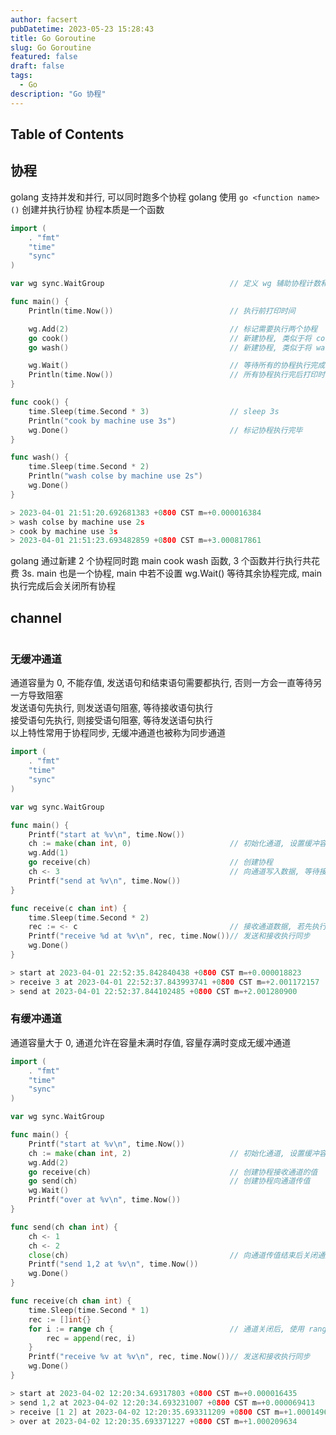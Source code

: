 ```yaml
---
author: facsert
pubDatetime: 2023-05-23 15:28:43
title: Go Goroutine
slug: Go Goroutine
featured: false
draft: false
tags:
  - Go
description: "Go 协程"
---
```


<!--
 * @Author       : facsert
 * @Date         : 2023-05-23 15:28:43
 * @LastEditTime : 2023-10-11 22:01:43
 * @Description  : edit description
-->

## Table of Contents

## 协程

golang 支持并发和并行, 可以同时跑多个协程
golang 使用 `go <function name>()` 创建并执行协程
协程本质是一个函数

```go
import (
    . "fmt"
    "time"
    "sync"
)

var wg sync.WaitGroup                            // 定义 wg 辅助协程计数和执行

func main() {
    Println(time.Now())                          // 执行前打印时间

    wg.Add(2)                                    // 标记需要执行两个协程
    go cook()                                    // 新建协程, 类似于将 cook 放后台执行, main 直接接执行下一行
    go wash()                                    // 新建协程, 类似于将 wash 放后台执行, main 直接接执行下一行

    wg.Wait()                                    // 等待所有的协程执行完成
    Println(time.Now())                          // 所有协程执行完后打印时间
}

func cook() {
    time.Sleep(time.Second * 3)                  // sleep 3s
    Println("cook by machine use 3s")
    wg.Done()                                    // 标记协程执行完毕
}

func wash() {
    time.Sleep(time.Second * 2)
    Println("wash colse by machine use 2s")
    wg.Done()
}

> 2023-04-01 21:51:20.692681383 +0800 CST m=+0.000016384
> wash colse by machine use 2s
> cook by machine use 3s
> 2023-04-01 21:51:23.693482859 +0800 CST m=+3.000817861
```

golang 通过新建 2 个协程同时跑 main cook wash 函数, 3 个函数并行执行共花费 3s.
main 也是一个协程, main 中若不设置 wg.Wait() 等待其余协程完成, main 执行完成后会关闭所有协程

## channel

```go

```

### 无缓冲通道

通道容量为 0, 不能存值, 发送语句和结束语句需要都执行, 否则一方会一直等待另一方导致阻塞  
发送语句先执行, 则发送语句阻塞, 等待接收语句执行  
接受语句先执行, 则接受语句阻塞, 等待发送语句执行  
以上特性常用于协程同步, 无缓冲通道也被称为同步通道

```go
import (
    . "fmt"
    "time"
    "sync"
)

var wg sync.WaitGroup

func main() {
    Printf("start at %v\n", time.Now())
    ch := make(chan int, 0)                      // 初始化通道, 设置缓冲容量为 0
    wg.Add(1)
    go receive(ch)                               // 创建协程
    ch <- 3                                      // 向通道写入数据, 等待接收语句执行, 数据接收后执行下一句
    Printf("send at %v\n", time.Now())
}

func receive(c chan int) {
    time.Sleep(time.Second * 2)
    rec := <- c                                  // 接收通道数据, 若先执行则等待发送语句执行
    Printf("receive %d at %v\n", rec, time.Now())// 发送和接收执行同步
    wg.Done()
}

> start at 2023-04-01 22:52:35.842840438 +0800 CST m=+0.000018823
> receive 3 at 2023-04-01 22:52:37.843993741 +0800 CST m=+2.001172157
> send at 2023-04-01 22:52:37.844102485 +0800 CST m=+2.001280900
```

### 有缓冲通道

通道容量大于 0, 通道允许在容量未满时存值, 容量存满时变成无缓冲通道

```go
import (
    . "fmt"
    "time"
    "sync"
)

var wg sync.WaitGroup

func main() {
    Printf("start at %v\n", time.Now())
    ch := make(chan int, 2)                      // 初始化通道, 设置缓冲容量为 2
    wg.Add(2)
    go receive(ch)                               // 创建协程接收通道的值
    go send(ch)                                  // 创建协程向通道传值
    wg.Wait()
    Printf("over at %v\n", time.Now())
}

func send(ch chan int) {
    ch <- 1
    ch <- 2
    close(ch)                                    // 向通道传值结束后关闭通道
    Printf("send 1,2 at %v\n", time.Now())
    wg.Done()
}

func receive(ch chan int) {
    time.Sleep(time.Second * 1)
    rec := []int{}
    for i := range ch {                          // 通道关闭后, 使用 range 读取通道值
        rec = append(rec, i)
    }
    Printf("receive %v at %v\n", rec, time.Now())// 发送和接收执行同步
    wg.Done()
}

> start at 2023-04-02 12:20:34.69317803 +0800 CST m=+0.000016435
> send 1,2 at 2023-04-02 12:20:34.693231007 +0800 CST m=+0.000069413
> receive [1 2] at 2023-04-02 12:20:35.693311209 +0800 CST m=+1.000149614
> over at 2023-04-02 12:20:35.693371227 +0800 CST m=+1.000209634

```
